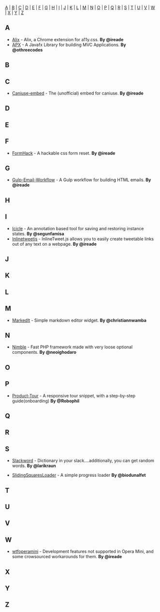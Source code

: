 [A](#A) | [B](#B) | [C](#C) | [D](#D) | [E](#E) | [F](#F) | [G](#G) | [H](#H) | [I](#I) | [J](#J) | [K](#K) | [L](#L) | [M](#M) | [N](#N) | [O](#O) | [P](#P) | [Q](#Q) | [R](#R) | [S](#S) | [T](#T) | [U](#U) | [V](#V) | [W](#W) | [X](#X) | [Y](#Y) | [Z](#Z)


## <a name="A"> </a>A

* [Alix](https://github.com/ireade/alix) - Alix, a Chrome extension for a11y.css. **By @ireade**
* [APX](https://github.com/othreecodes/APX) - A Javafx Library for building MVC Applications. **By @othreecodes**


## <a name="B"> </a>B

## <a name="C"> </a>C

* [Caniuse-embed](https://github.com/ireade/caniuse-embed) - The (unofficial) embed for caniuse. **By @ireade**

## <a name="D"> </a>D

## <a name="E"> </a>E

## <a name="F"> </a>F

* [FormHack](https://github.com/ireade/formhack) - A hackable css form reset. **By @ireade**


## <a name="G"> </a>G

* [Gulp-Email-Workflow](https://github.com/ireade/gulp-email-workflow) - A Gulp workflow for building HTML emails. **By @ireade**


## <a name="H"> </a>H

## <a name="I"> </a>I

* [Icicle](https://github.com/segunfamisa/icicle) - An annotation based tool for saving and restoring instance states. **By @segunfamisa**
* [Inlinetweetjs](https://github.com/ireade/inlinetweetjs) - InlineTweet.js allows you to easily create tweetable links out of any text on a webpage. **By @ireade**


## <a name="J"> </a>J

## <a name="K"> </a>K

## <a name="L"> </a>L

## <a name="M"> </a>M

* [MarkedIt](https://github.com/christiannwamba/markedit) - Simple markdown editor widget. **By @christiannwamba**


## <a name="N"> </a>N

* [Nimble](https://github.com/neoighodaro/nimble) - Fast PHP framework made with very loose optional components. **By @neoighodaro**

## <a name="O"> </a>O

## <a name="P"> </a>P

* [Product-Tour](https://github.com/Robophil/Product-Tour) - A responsive tour snippet, with a step-by-step guide(onboarding) **By @Robophil**


## <a name="Q"> </a>Q

## <a name="R"> </a>R

## <a name="S"> </a>S

* [Slackword](https://github.com/larikraun/slackword) - Dictionary in your slack....additionally, you can get random words. **By @larikraun**

* [SlidingSquaresLoader](https://github.com/biodunalfet/SlidingSquaresLoader) - A simple progress loader **By @biodunalfet**



## <a name="T"> </a>T

## <a name="U"> </a>U

## <a name="V"> </a>V

## <a name="W"> </a>W

* [wtfoperamini](https://github.com/ireade/wtfoperamini) - Development features not supported in Opera Mini, and some crowsourced workarounds for them. **By @ireade**

## <a name="X"> </a>X

## <a name="Y"> </a>Y

## <a name="Z"> </a>Z
